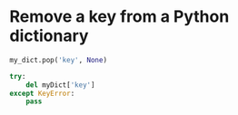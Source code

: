 # Remove a key from a Python dictionary

```python
my_dict.pop('key', None)
```

```python
try:
    del myDict['key']
except KeyError:
    pass
```